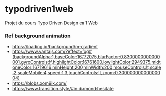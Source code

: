 # typodriven1web
Projet du cours Typo Driven Design en 1 Web

### Ref background animation

- https://loading.io/background/m-gradient
- https://www.vantajs.com/?effect=fog#(backgroundAlpha:1,baseColor:16772075,blurFactor:0.8300000000000001,gyroControls:!f,highlightColor:16761600,lowlightColor:2949375,midtoneColor:16719616,minHeight:200,minWidth:200,mouseControls:!t,scale:2,scaleMobile:4,speed:1.3,touchControls:!t,zoom:0.30000000000000004)
- https://blobs.xom9ik.com/
- https://www.transition.style/#in:diamond:hesitate
